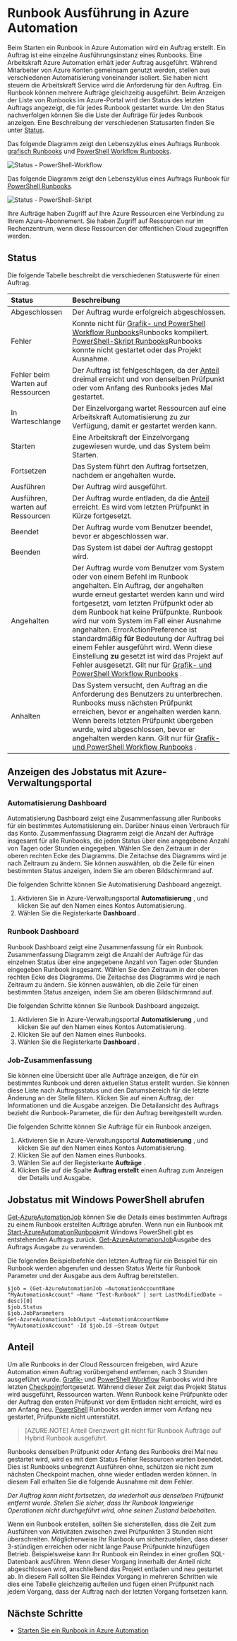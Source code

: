 <properties
   pageTitle="Runbook Ausführung in Azure Automation"
   description="Beschreibt die Details der Verarbeitung ein Runbook in Azure Automation."
   services="automation"
   documentationCenter=""
   authors="mgoedtel"
   manager="stevenka"
   editor="tysonn" />
<tags
   ms.service="automation"
   ms.devlang="na"
   ms.topic="article"
   ms.tgt_pltfrm="na"
   ms.workload="infrastructure-services"
   ms.date="03/21/2016"
   ms.author="bwren" />

# <a name="runbook-execution-in-azure-automation"></a>Runbook Ausführung in Azure Automation


Beim Starten ein Runbook in Azure Automation wird ein Auftrag erstellt. Ein Auftrag ist eine einzelne Ausführungsinstanz eines Runbooks. Eine Arbeitskraft Azure Automation erhält jeder Auftrag ausgeführt. Während Mitarbeiter von Azure Konten gemeinsam genutzt werden, stellen aus verschiedenen Automatisierung voneinander isoliert. Sie haben nicht steuern die Arbeitskraft Service wird die Anforderung für den Auftrag.  Ein Runbook können mehrere Aufträge gleichzeitig ausgeführt. Beim Anzeigen der Liste von Runbooks im Azure-Portal wird den Status des letzten Auftrags angezeigt, die für jedes Runbook gestartet wurde. Um den Status nachverfolgen können Sie die Liste der Aufträge für jedes Runbook anzeigen. Eine Beschreibung der verschiedenen Statusarten finden Sie unter [Status](#job-statuses).

Das folgende Diagramm zeigt den Lebenszyklus eines Auftrags Runbook [grafisch Runbooks](automation-runbook-types.md#graphical-runbooks) und [PowerShell Workflow Runbooks](automation-runbook-types.md#powershell-workflow-runbooks).

![Status - PowerShell-Workflow](./media/automation-runbook-execution/job-statuses.png)

Das folgende Diagramm zeigt den Lebenszyklus eines Auftrags Runbook für [PowerShell Runbooks](automation-runbook-types.md#powershell-runbooks).

![Status - PowerShell-Skript](./media/automation-runbook-execution/job-statuses-script.png)


Ihre Aufträge haben Zugriff auf Ihre Azure Ressourcen eine Verbindung zu Ihrem Azure-Abonnement. Sie haben Zugriff auf Ressourcen nur im Rechenzentrum, wenn diese Ressourcen der öffentlichen Cloud zugegriffen werden.

## <a name="job-statuses"></a>Status

Die folgende Tabelle beschreibt die verschiedenen Statuswerte für einen Auftrag.

| Status| Beschreibung|
|:---|:---|
|Abgeschlossen|Der Auftrag wurde erfolgreich abgeschlossen.|
|Fehler| Konnte nicht für [Grafik- und PowerShell Workflow Runbooks](automation-runbook-types.md)Runbooks kompiliert.  [PowerShell-Skript Runbooks](automation-runbook-types.md)Runbooks konnte nicht gestartet oder das Projekt Ausnahme. |
|Fehler beim Warten auf Ressourcen|Der Auftrag ist fehlgeschlagen, da der [Anteil](#fairshare) dreimal erreicht und von denselben Prüfpunkt oder vom Anfang des Runbooks jedes Mal gestartet.|
|In Warteschlange|Der Einzelvorgang wartet Ressourcen auf eine Arbeitskraft Automatisierung zu zur Verfügung, damit er gestartet werden kann.|
|Starten|Eine Arbeitskraft der Einzelvorgang zugewiesen wurde, und das System beim Starten.|
|Fortsetzen|Das System führt den Auftrag fortsetzen, nachdem er angehalten wurde.|
|Ausführen|Der Auftrag wird ausgeführt.|
|Ausführen, warten auf Ressourcen|Der Auftrag wurde entladen, da die [Anteil](#fairshare) erreicht. Es wird vom letzten Prüfpunkt in Kürze fortgesetzt.|
|Beendet|Der Auftrag wurde vom Benutzer beendet, bevor er abgeschlossen war.|
|Beenden|Das System ist dabei der Auftrag gestoppt wird.|
|Angehalten|Der Auftrag wurde vom Benutzer vom System oder von einem Befehl im Runbook angehalten. Ein Auftrag, der angehalten wurde erneut gestartet werden kann und wird fortgesetzt, vom letzten Prüfpunkt oder ab dem Runbook hat keine Prüfpunkte. Runbook wird nur vom System im Fall einer Ausnahme angehalten. ErrorActionPreference ist standardmäßig **für** Bedeutung der Auftrag bei einem Fehler ausgeführt wird. Wenn diese Einstellung **zu** gesetzt ist wird das Projekt auf Fehler ausgesetzt.  Gilt nur für [Grafik- und PowerShell Workflow Runbooks](automation-runbook-types.md) .|
|Anhalten|Das System versucht, den Auftrag an die Anforderung des Benutzers zu unterbrechen. Runbooks muss nächsten Prüfpunkt erreichen, bevor er angehalten werden kann. Wenn bereits letzten Prüfpunkt übergeben wurde, wird abgeschlossen, bevor er angehalten werden kann.  Gilt nur für [Grafik- und PowerShell Workflow Runbooks](automation-runbook-types.md) .|

## <a name="viewing-job-status-using-the-azure-management-portal"></a>Anzeigen des Jobstatus mit Azure-Verwaltungsportal

### <a name="automation-dashboard"></a>Automatisierung Dashboard

Automatisierung Dashboard zeigt eine Zusammenfassung aller Runbooks für ein bestimmtes Automatisierung ein. Darüber hinaus einen Verbrauch für das Konto. Zusammenfassung Diagramm zeigt die Anzahl der Aufträge insgesamt für alle Runbooks, die jeden Status über eine angegebene Anzahl von Tagen oder Stunden eingegeben. Wählen Sie den Zeitraum in der oberen rechten Ecke des Diagramms. Die Zeitachse des Diagramms wird je nach Zeitraum zu ändern. Sie können auswählen, ob die Zeile für einen bestimmten Status anzeigen, indem Sie am oberen Bildschirmrand auf.

Die folgenden Schritte können Sie Automatisierung Dashboard angezeigt.

1. Aktivieren Sie in Azure-Verwaltungsportal **Automatisierung** , und klicken Sie auf den Namen eines Kontos Automatisierung.
1. Wählen Sie die Registerkarte **Dashboard** .

### <a name="runbook-dashboard"></a>Runbook Dashboard

Runbook Dashboard zeigt eine Zusammenfassung für ein Runbook. Zusammenfassung Diagramm zeigt die Anzahl der Aufträge für das einzelnen Status über eine angegebene Anzahl von Tagen oder Stunden eingegeben Runbook insgesamt. Wählen Sie den Zeitraum in der oberen rechten Ecke des Diagramms. Die Zeitachse des Diagramms wird je nach Zeitraum zu ändern. Sie können auswählen, ob die Zeile für einen bestimmten Status anzeigen, indem Sie am oberen Bildschirmrand auf.

Die folgenden Schritte können Sie Runbook Dashboard angezeigt.

1. Aktivieren Sie in Azure-Verwaltungsportal **Automatisierung** , und klicken Sie auf den Namen eines Kontos Automatisierung.
1. Klicken Sie auf den Namen eines Runbooks.
1. Wählen Sie die Registerkarte **Dashboard** .

### <a name="job-summary"></a>Job-Zusammenfassung

Sie können eine Übersicht über alle Aufträge anzeigen, die für ein bestimmtes Runbook und deren aktuellen Status erstellt wurden. Sie können diese Liste nach Auftragsstatus und den Datumsbereich für die letzte Änderung an der Stelle filtern. Klicken Sie auf einen Auftrag, der Informationen und die Ausgabe anzeigen. Die Detailansicht des Auftrags bezieht die Runbook-Parameter, die für den Auftrag bereitgestellt wurden.

Die folgenden Schritte können Sie Aufträge für ein Runbook anzeigen.

1. Aktivieren Sie in Azure-Verwaltungsportal **Automatisierung** , und klicken Sie auf den Namen eines Kontos Automatisierung.
1. Klicken Sie auf den Namen eines Runbooks.
1. Wählen Sie auf der Registerkarte **Aufträge** .
1. Klicken Sie auf die Spalte **Auftrag erstellt** einen Auftrag zum Anzeigen der Details und Ausgabe.

## <a name="retrieving-job-status-using-windows-powershell"></a>Jobstatus mit Windows PowerShell abrufen

[Get-AzureAutomationJob](http://msdn.microsoft.com/library/azure/dn690263.aspx) können Sie die Details eines bestimmten Auftrags zu einem Runbook erstellten Aufträge abrufen. Wenn nun ein Runbook mit [Start-AzureAutomationRunbook](http://msdn.microsoft.com/library/azure/dn690259.aspx)mit Windows PowerShell gibt es entstehenden Auftrags zurück. [Get-AzureAutomationJob](http://msdn.microsoft.com/library/azure/dn690263.aspx)Ausgabe des Auftrags Ausgabe zu verwenden.

Die folgenden Beispielbefehle den letzten Auftrag für ein Beispiel für ein Runbook werden abgerufen und dessen Status Werte für Runbook Parameter und der Ausgabe aus dem Auftrag bereitstellen.

    $job = (Get-AzureAutomationJob –AutomationAccountName "MyAutomationAccount" –Name "Test-Runbook" | sort LastModifiedDate –desc)[0]
    $job.Status
    $job.JobParameters
    Get-AzureAutomationJobOutput –AutomationAccountName "MyAutomationAccount" -Id $job.Id –Stream Output

## <a name="fair-share"></a>Anteil

Um alle Runbooks in der Cloud Ressourcen freigeben, wird Azure Automation einen Auftrag vorübergehend entfernen, nach 3 Stunden ausgeführt wurde.    [Grafik-](automation-runbook-types.md#graphical-runbooks) und [PowerShell Workflow](automation-runbook-types.md#powershell-workflow-runbooks) Runbooks wird ihre letzten [Checkpoint](http://technet.microsoft.com/library/dn469257.aspx#bk_Checkpoints)fortgesetzt. Während dieser Zeit zeigt das Projekt Status wird ausgeführt, Ressourcen warten. Wenn Runbook keine Prüfpunkte oder der Auftrag den ersten Prüfpunkt vor dem Entladen nicht erreicht, wird es am Anfang neu.  [PowerShell](automation-runbook-types.md#powershell-runbooks) Runbooks werden immer vom Anfang neu gestartet, Prüfpunkte nicht unterstützt.

>[AZURE.NOTE] Anteil Grenzwert gilt nicht für Runbook Aufträge auf Hybrid Runbook ausgeführt.

Runbooks denselben Prüfpunkt oder Anfang des Runbooks drei Mal neu gestartet wird, wird es mit dem Status Fehler Ressourcen warten beendet. Dies ist Runbooks unbegrenzt Ausführen ohne, schützen sie nicht zum nächsten Checkpoint machen, ohne wieder entladen werden können. In diesem Fall erhalten Sie die folgende Ausnahme mit dem Fehler.

*Der Auftrag kann nicht fortsetzen, da wiederholt aus denselben Prüfpunkt entfernt wurde. Stellen Sie sicher, dass Ihr Runbook langwierige Operationen nicht durchgeführt wird, ohne seinen Zustand beibehalten.*

Wenn ein Runbook erstellen, sollten Sie sicherstellen, dass die Zeit zum Ausführen von Aktivitäten zwischen zwei Prüfpunkten 3 Stunden nicht überschreiten. Möglicherweise Ihr Runbook um sicherzustellen, dass dieser 3-stündigen erreichen oder nicht lange Pause Prüfpunkte hinzufügen Betrieb. Beispielsweise kann Ihr Runbook ein Reindex in einer großen SQL-Datenbank ausführen. Wenn dieser Vorgang innerhalb der Anteil nicht abgeschlossen wird, anschließend das Projekt entladen und neu gestartet ab. In diesem Fall sollten Sie Reindex Vorgang in mehreren Schritten wie dies eine Tabelle gleichzeitig aufteilen und fügen einen Prüfpunkt nach jedem Vorgang, dass der Auftrag nach der letzten Vorgang fortsetzen kann.



## <a name="next-steps"></a>Nächste Schritte

- [Starten Sie ein Runbook in Azure Automation](automation-starting-a-runbook.md)
